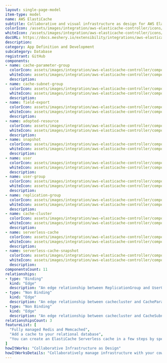 ```yaml
---
layout: single-page-model
item-type: model
name: AWS ElastiCache
subtitle: Collaborative and visual infrastructure as design for AWS ElastiCache
colorIcon: /assets/images/integration/aws-elasticache-controller/icons/color/aws-elasticache-controller-color.svg
whiteIcon: /assets/images/integration/aws-elasticache-controller/icons/white/aws-elasticache-controller-white.svg
docURL: https://docs.meshery.io/extensibility/integrations/aws-elasticache-controller
description: 
category: App Definition and Development
subcategory: Database
registrant: GitHub
components: 
- name: cache-parameter-group
  colorIcon: assets/images/integration/aws-elasticache-controller/components/cache-parameter-group/icons/color/cache-parameter-group-color.svg
  whiteIcon: assets/images/integration/aws-elasticache-controller/components/cache-parameter-group/icons/white/cache-parameter-group-white.svg
  description: 
- name: cache-subnet-group
  colorIcon: assets/images/integration/aws-elasticache-controller/components/cache-subnet-group/icons/color/cache-subnet-group-color.svg
  whiteIcon: assets/images/integration/aws-elasticache-controller/components/cache-subnet-group/icons/white/cache-subnet-group-white.svg
  description: 
- name: field-export
  colorIcon: assets/images/integration/aws-elasticache-controller/components/field-export/icons/color/field-export-color.svg
  whiteIcon: assets/images/integration/aws-elasticache-controller/components/field-export/icons/white/field-export-white.svg
  description: 
- name: adopted-resource
  colorIcon: assets/images/integration/aws-elasticache-controller/components/adopted-resource/icons/color/adopted-resource-color.svg
  whiteIcon: assets/images/integration/aws-elasticache-controller/components/adopted-resource/icons/white/adopted-resource-white.svg
  description: 
- name: snapshot
  colorIcon: assets/images/integration/aws-elasticache-controller/components/snapshot/icons/color/snapshot-color.svg
  whiteIcon: assets/images/integration/aws-elasticache-controller/components/snapshot/icons/white/snapshot-white.svg
  description: 
- name: user
  colorIcon: assets/images/integration/aws-elasticache-controller/components/user/icons/color/user-color.svg
  whiteIcon: assets/images/integration/aws-elasticache-controller/components/user/icons/white/user-white.svg
  description: 
- name: user-group
  colorIcon: assets/images/integration/aws-elasticache-controller/components/user-group/icons/color/user-group-color.svg
  whiteIcon: assets/images/integration/aws-elasticache-controller/components/user-group/icons/white/user-group-white.svg
  description: 
- name: replication-group
  colorIcon: assets/images/integration/aws-elasticache-controller/components/replication-group/icons/color/replication-group-color.svg
  whiteIcon: assets/images/integration/aws-elasticache-controller/components/replication-group/icons/white/replication-group-white.svg
  description: 
- name: cache-cluster
  colorIcon: assets/images/integration/aws-elasticache-controller/components/cache-cluster/icons/color/cache-cluster-color.svg
  whiteIcon: assets/images/integration/aws-elasticache-controller/components/cache-cluster/icons/white/cache-cluster-white.svg
  description: 
- name: serverless-cache
  colorIcon: assets/images/integration/aws-elasticache-controller/components/serverless-cache/icons/color/serverless-cache-color.svg
  whiteIcon: assets/images/integration/aws-elasticache-controller/components/serverless-cache/icons/white/serverless-cache-white.svg
  description: 
- name: serverless-cache-snapshot
  colorIcon: assets/images/integration/aws-elasticache-controller/components/serverless-cache-snapshot/icons/color/serverless-cache-snapshot-color.svg
  whiteIcon: assets/images/integration/aws-elasticache-controller/components/serverless-cache-snapshot/icons/white/serverless-cache-snapshot-white.svg
  description: 
componentsCount: 11
relationships: 
- type: "Binding"
  kind: "Edge"
  description: "An edge relationship between ReplicationGroup and UserGroup"
- type: "Non Binding"
  kind: "Edge"
  description: "An edge relationship between cachecluster and CacheParameterGroup"
- type: "Non Binding"
  kind: "Edge"
  description: "An edge relationship between cachecluster and CacheSubnetGroup"
relationshipsCount: 3
featureList: [
  "Fully managed Redis and Memcached",
  "Add a cache to your relational database",
  "You can create an ElastiCache Serverless cache in a few steps by specifying a cache name in Meshery"
]
howItWorks: "Collaborative Infrastructure as Design"
howItWorksDetails: "Collaboratively manage infrastructure with your coworkers synchronously sharing the same designs."
---
```

